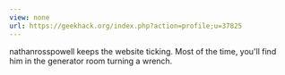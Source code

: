 ```yaml
---
view: none
url: https://geekhack.org/index.php?action=profile;u=37825
---
```


nathanrosspowell keeps the website ticking. Most of the time, you'll find him in the generator room turning a wrench.
